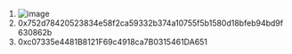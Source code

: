 1) ![image](https://user-images.githubusercontent.com/88676194/129060337-74568b5b-b866-4507-b3a6-03f5793da6cb.png)
2) 0x752d78420523834e58f2ca59332b374a10755f5b1580d18bfeb94bd9f630862b
3) 0xc07335e4481B8121F69c4918ca7B0315461DA651
